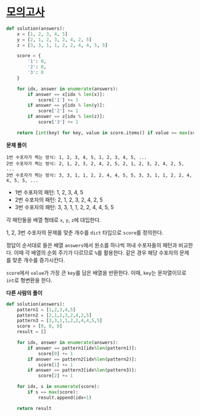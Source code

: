 # [모의고사](https://programmers.co.kr/learn/courses/30/lessons/42840)

```python
def solution(answers):
    x = [1, 2, 3, 4, 5]
    y = [2, 1, 2, 3, 2, 4, 2, 5]
    z = [3, 3, 1, 1, 2, 2, 4, 4, 5, 5]

    score = {
        '1': 0,
        '2': 0,
        '3': 0
    }

    for idx, answer in enumerate(answers):
        if answer == x[idx % len(x)]:
            score['1'] += 1
        if answer == y[idx % len(y)]:
            score['2'] += 1
        if answer == z[idx % len(z)]:
            score['3'] += 1

    return [int(key) for key, value in score.items() if value == max(score.values())]
```

**문제 풀이**

```
1번 수포자가 찍는 방식: 1, 2, 3, 4, 5, 1, 2, 3, 4, 5, ...
2번 수포자가 찍는 방식: 2, 1, 2, 3, 2, 4, 2, 5, 2, 1, 2, 3, 2, 4, 2, 5, ...
3번 수포자가 찍는 방식: 3, 3, 1, 1, 2, 2, 4, 4, 5, 5, 3, 3, 1, 1, 2, 2, 4, 4, 5, 5, ...
```

- 1번 수포자의 패턴: 1, 2, 3, 4, 5
- 2번 수포자의 패턴: 2, 1, 2, 3, 2, 4, 2, 5
- 3번 수포자의 패턴: 3, 3, 1, 1, 2, 2, 4, 4, 5, 5

각 패턴들을 배열 형태로 `x`, `y`, `z`에 대입한다.

1, 2, 3번 수포자의 문제를 맞춘 개수를 `dict` 타입으로 `score`를 정의한다.

정답이 순서대로 들은 배열 `answers`에서 원소를 하나씩 꺼내 수포자들의 패턴과 비교한다. 이때 각 배열의 순회 주기가 다르므로 `%`를 활용한다. 같은 경우 해당 수포자의 문제를 맞춘 개수를 증가시칸다.

`score`에서 `value`가 가장 큰 `key`를 담은 배열을 반환한다. 이때, `key`는 문자열이므로 `int`로 형변환을 한다.

**다른 사람의 풀이**

```python
def solution(answers):
    pattern1 = [1,2,3,4,5]
    pattern2 = [2,1,2,3,2,4,2,5]
    pattern3 = [3,3,1,1,2,2,4,4,5,5]
    score = [0, 0, 0]
    result = []

    for idx, answer in enumerate(answers):
        if answer == pattern1[idx%len(pattern1)]:
            score[0] += 1
        if answer == pattern2[idx%len(pattern2)]:
            score[1] += 1
        if answer == pattern3[idx%len(pattern3)]:
            score[2] += 1

    for idx, s in enumerate(score):
        if s == max(score):
            result.append(idx+1)

    return result

```
